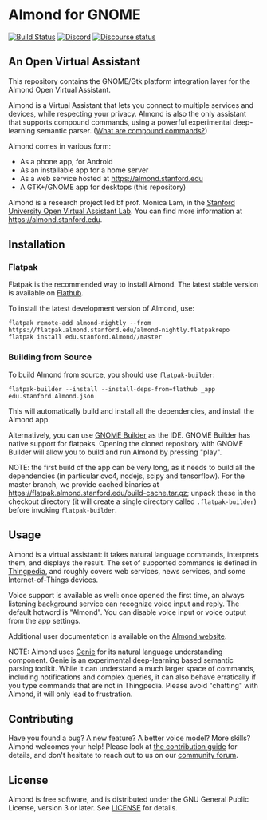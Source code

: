 # Almond for GNOME

[![Build Status](https://travis-ci.org/stanford-oval/almond-gnome.svg?branch=master)](https://travis-ci.org/stanford-oval/almond-gnome) [![Discord](https://img.shields.io/discord/642041264208085014)](https://discord.gg/anthtR4) [![Discourse status](https://img.shields.io/discourse/https/community.almond.stanford.edu/status.svg)](https://community.almond.stanford.edu)

## An Open Virtual Assistant

This repository contains the GNOME/Gtk platform integration layer for the Almond
Open Virtual Assistant.

Almond is a Virtual Assistant that lets you connect to multiple services and 
devices, while respecting your privacy.
Almond is also the only assistant that supports compound commands, using a powerful experimental deep-learning semantic parser. ([What are compound commands?](https://almond.stanford.edu/#section-commandpedia))

Almond comes in various form:

- As a phone app, for Android
- As an installable app for a home server
- As a web service hosted at <https://almond.stanford.edu>
- A GTK+/GNOME app for desktops (this repository)

Almond is a research project led bf prof. Monica Lam, in the [Stanford University Open Virtual Assistant Lab](https://oval.cs.stanford.edu).  You can find more
information at <https://almond.stanford.edu>.

## Installation

### Flatpak

Flatpak is the recommended way to install Almond. The latest stable version is available on [Flathub](https://flathub.org/apps/details/edu.stanford.Almond).

To install the latest development version of Almond, use:
```
flatpak remote-add almond-nightly --from https://flatpak.almond.stanford.edu/almond-nightly.flatpakrepo
flatpak install edu.stanford.Almond//master
```

### Building from Source

To build Almond from source, you should use `flatpak-builder`:

```
flatpak-builder --install --install-deps-from=flathub _app edu.stanford.Almond.json
```

This will automatically build and install all the dependencies, and install the Almond app.

Alternatively, you can use [GNOME Builder](https://flathub.org/apps/details/org.gnome.Builder) as the IDE.
GNOME Builder has native support for flatpaks. Opening the cloned repository with GNOME Builder will allow
you to build and run Almond by pressing "play".

NOTE: the first build of the app can be very long, as it needs to build all the dependencies (in particular
cvc4, nodejs, scipy and tensorflow). For the master branch, we provide cached binaries at <https://flatpak.almond.stanford.edu/build-cache.tar.gz>; unpack these in the checkout directory (it will create a single directory called `.flatpak-builder`)
before invoking `flatpak-builder`. 

## Usage

Almond is a virtual assistant: it takes natural language commands, interprets them, and displays the result.
The set of supported commands is defined in [Thingpedia](https://thingpedia.stanford.edu), and roughly
covers web services, news services, and some Internet-of-Things devices.

Voice support is available as well: once opened the first time, an always listening background service
can recognize voice input and reply. The default hotword is "Almond".
You can disable voice input or voice output from the app settings. 

Additional user documentation is available on the [Almond website](https://almond.stanford.edu).

NOTE: Almond uses [Genie](https://github.com/stanford-oval/genie-toolkit) for its natural language understanding
component. Genie is an experimental deep-learning based semantic parsing toolkit. While it can understand a much larger space
of commands, including notifications and complex queries, it can also behave erratically if you type commands that are not
in Thingpedia. Please avoid "chatting" with Almond, it will only lead to frustration. 

## Contributing

Have you found a bug? A new feature? A better voice model? More skills? Almond welcomes your help!
Please look at [the contribution guide](CONTRIBUTING.md) for details, and don't hesitate to reach out to us
on our [community forum](https://community.almond.stanford.edu).

## License

Almond is free software, and is distributed under the GNU General Public License, version 3 or later.
See [LICENSE](LICENSE) for details.

